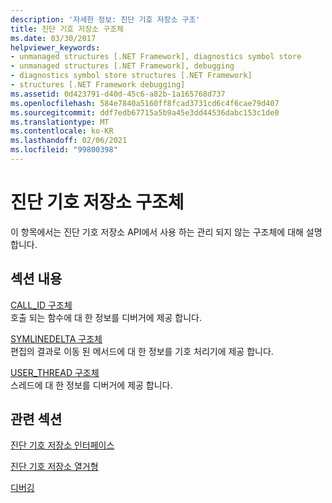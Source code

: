 ```yaml
---
description: '자세한 정보: 진단 기호 저장소 구조'
title: 진단 기호 저장소 구조체
ms.date: 03/30/2017
helpviewer_keywords:
- unmanaged structures [.NET Framework], diagnostics symbol store
- unmanaged structures [.NET Framework], debugging
- diagnostics symbol store structures [.NET Framework]
- structures [.NET Framework debugging]
ms.assetid: 0d423791-d40d-45c6-a82b-1a165768d737
ms.openlocfilehash: 584e7840a5160ff8fcad3731cd6c4f6cae79d407
ms.sourcegitcommit: ddf7edb67715a5b9a45e3dd44536dabc153c1de0
ms.translationtype: MT
ms.contentlocale: ko-KR
ms.lasthandoff: 02/06/2021
ms.locfileid: "99800398"
---
```

# <a name="diagnostics-symbol-store-structures"></a>진단 기호 저장소 구조체

이 항목에서는 진단 기호 저장소 API에서 사용 하는 관리 되지 않는 구조체에 대해 설명 합니다.  
  
## <a name="in-this-section"></a>섹션 내용  

 [CALL_ID 구조체](call-id-structure.md)  
 호출 되는 함수에 대 한 정보를 디버거에 제공 합니다.  
  
 [SYMLINEDELTA 구조체](symlinedelta-structure.md)  
 편집의 결과로 이동 된 메서드에 대 한 정보를 기호 처리기에 제공 합니다.  
  
 [USER_THREAD 구조체](user-thread-structure.md)  
 스레드에 대 한 정보를 디버거에 제공 합니다.  
  
## <a name="related-sections"></a>관련 섹션  

 [진단 기호 저장소 인터페이스](diagnostics-symbol-store-interfaces.md)  
  
 [진단 기호 저장소 열거형](diagnostics-symbol-store-enumerations.md)  
  
 [디버깅](../debugging/index.md)
